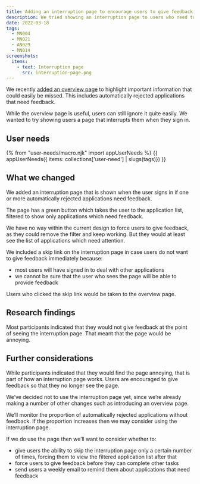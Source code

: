 ```yaml
---
title: Adding an interruption page to encourage users to give feedback on automatically rejected applications
description: We tried showing an interruption page to users who need to give feedback on automatically rejected applications.
date: 2022-03-18
tags:
  - MN004
  - MN021
  - AN029
  - MN014
screenshots:
  items:
    - text: Interruption page
      src: interruption-page.png
---
```


We recently [added an overview page](/manage-teacher-training-applications/adding-an-overview-page-and-filters-to-help-users-prioritise-their-work/) to highlight important information that could easily be missed. This includes automatically rejected applications that need feedback.

While the overview page is useful, users can still ignore it quite easily. We wanted to try showing users a page that interrupts them when they sign in.

## User needs

{% from "user-needs/macro.njk" import appUserNeeds %}
{{ appUserNeeds({ items: collections['user-need'] | slugs(tags)}) }}

## What we changed

We added an interruption page that is shown when the user signs in if one or more automatically rejected applications need feedback.

The page has a green button which takes the user to the application list, filtered to show only applications which need feedback.

We have no way within the current design to force users to give feedback, as they could remove the filter and keep working. But they would at least see the list of applications which need attention.

We included a skip link on the interruption page in case users do not want to give feedback immediately because:

- most users will have signed in to deal with other applications
- we cannot be sure that the user who sees the page will be able to provide feedback

Users who clicked the skip link would be taken to the overview page.

## Research findings

Most participants indicated that they would not give feedback at the point of seeing the interruption page. That meant that the page would be annoying.

## Further considerations

While participants indicated that they would find the page annoying, that is part of how an interruption page works. Users are encouraged to give feedback so that they no longer see the page.

We’ve decided not to use the interruption page yet, since we’re already making a number of other changes such as introducing an overview page.

We’ll monitor the proportion of automatically rejected applications without feedback. If the proportion increases then we may consider using the interruption page.

If we do use the page then we’ll want to consider whether to:

- give users the ability to skip the interruption page only a certain number of times, forcing them to view the filtered application list after that
- force users to give feedback before they can complete other tasks
- send users a weekly email to remind them about applications that need feedback
